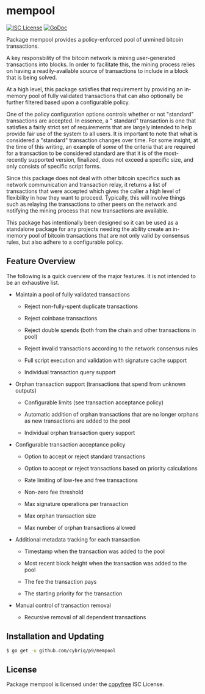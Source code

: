 # mempool

[![ISC License](http://img.shields.io/badge/license-ISC-blue.svg)](http://copyfree.org)
[![GoDoc](https://img.shields.io/badge/godoc-reference-blue.svg)](http://godoc.org/github.com/cybriq/p9/mempool)

Package mempool provides a policy-enforced pool of unmined bitcoin transactions.

A key responsbility of the bitcoin network is mining user-generated transactions
into blocks. In order to facilitate this, the mining process relies on having a
readily-available source of transactions to include in a block that is being
solved.

At a high level, this package satisfies that requirement by providing an
in-memory pool of fully validated transactions that can also optionally be
further filtered based upon a configurable policy.

One of the policy configuration options controls whether or not "standard"
transactions are accepted. In essence, a "
standard" transaction is one that satisfies a fairly strict set of requirements
that are largely intended to help provide fair use of the system to all users.
It is important to note that what is considered a "standard" transaction changes
over time. For some insight, at the time of this writing, an example of _some_
of the criteria that are required for a transaction to be considered standard
are that it is of the most-recently supported version, finalized, does not
exceed a specific size, and only consists of specific script forms.

Since this package does not deal with other bitcoin specifics such as network
communication and transaction relay, it returns a list of transactions that were
accepted which gives the caller a high level of flexibility in how they want to
proceed. Typically, this will involve things such as relaying the transactions
to other peers on the network and notifying the mining process that new
transactions are available.

This package has intentionally been designed so it can be used as a standalone
package for any projects needing the ability create an in-memory pool of bitcoin
transactions that are not only valid by consensus rules, but also adhere to a
configurable policy.

## Feature Overview

The following is a quick overview of the major features. It is not intended to
be an exhaustive list.

- Maintain a pool of fully validated transactions

    - Reject non-fully-spent duplicate transactions

    - Reject coinbase transactions

    - Reject double spends (both from the chain and other transactions in pool)

    - Reject invalid transactions according to the network consensus rules

    - Full script execution and validation with signature cache support

    - Individual transaction query support

- Orphan transaction support (transactions that spend from unknown outputs)

    - Configurable limits (see transaction acceptance policy)

    - Automatic addition of orphan transactions that are no longer orphans as
      new transactions are added to the pool

    - Individual orphan transaction query support

- Configurable transaction acceptance policy

    - Option to accept or reject standard transactions

    - Option to accept or reject transactions based on priority calculations

    - Rate limiting of low-fee and free transactions

    - Non-zero fee threshold

    - Max signature operations per transaction

    - Max orphan transaction size

    - Max number of orphan transactions allowed

- Additional metadata tracking for each transaction

    - Timestamp when the transaction was added to the pool

    - Most recent block height when the transaction was added to the pool

    - The fee the transaction pays

    - The starting priority for the transaction

- Manual control of transaction removal

    - Recursive removal of all dependent transactions

## Installation and Updating

```bash
$ go get -u github.com/cybriq/p9/mempool
```

## License

Package mempool is licensed under the [copyfree](http://copyfree.org) ISC
License.
